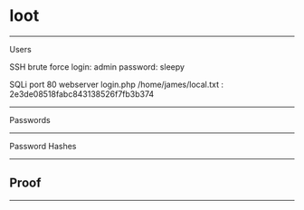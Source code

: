 # loot

---
Users

SSH brute force
login: admin   password: sleepy

SQLi port 80 webserver login.php
/home/james/local.txt : 2e3de08518fabc843138526f7fb3b374

---
Passwords

---
Password Hashes

 --- 
 
## Proof







---
